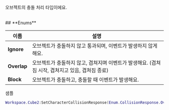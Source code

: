 
오브젝트의 충돌 처리 타입이에요. 
<br>
## **Enums**

 **이름** | **설명** |
 --- | --- |
**Ignore** |오브젝트가 충돌하지 않고 통과되며, 이벤트가 발생하지 않게 해요. |
**Overlap** |오브젝트가 충돌하지 않고, 겹쳐지며 이벤트가 발생해요. (겹쳐짐 시작, 겹쳐지고 있음, 겹쳐짐 종료) |
**Block** |오브젝트가 충돌하고, 충돌할 때 이벤트가 발생해요. |

샘플 

```lua
Workspace.Cube2:SetCharacterCollisionResponse(Enum.CollisionResponse.Overlap) --오브젝트가 캐릭터와 충돌했을때 통과되고 연결된 이벤트되게 설정해요.
```
